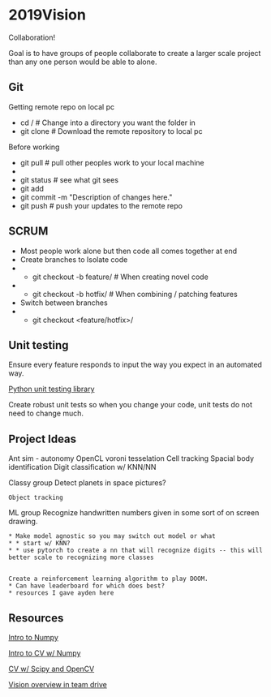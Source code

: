 # 2019Vision
Collaboration!

Goal is to have groups of people collaborate to create a larger scale project than any one person would be able to alone.

## Git
Getting remote repo on local pc
* cd /<directory/>  # Change into a directory you want the folder in
* git clone <url>  # Download the remote repository to local pc

Before working
* git pull  # pull other peoples work to your local machine
* <edit code>
* git status  # see what git sees
* git add <files you want updated on repo>
* git commit -m "Description of changes here."
* git push  # push your updates to the remote repo

## SCRUM
* Most people work alone but then code all comes together at end
* Create branches to Isolate code 
* * git checkout -b feature/<featurename>  # When creating novel code
* * git checkout -b hotfix/<hotfixname>  # When combining / patching features
* Switch between branches
* * git checkout <feature/hotfix>/<branchname>

## Unit testing
Ensure every feature responds to input the way you expect in an automated way.

[Python unit testing library](https://docs.python.org/3/library/unittest.html)

Create robust unit tests so when you change your code, unit tests do not need to change much.

## Project Ideas
Ant sim - autonomy
OpenCL voroni tesselation
Cell tracking
Spacial body identification
Digit classification w/ KNN/NN

Classy group
	Detect planets in space pictures?

	Object tracking

ML group
	Recognize handwritten numbers given in some sort of on screen drawing. 

    * Make model agnostic so you may switch out model or what
    * * start w/ KNN?
    * * use pytorch to create a nn that will recognize digits -- this will better scale to recognizing more classes


    Create a reinforcement learning algorithm to play DOOM.
    * Can have leaderboard for which does best?
    * resources I gave ayden here


## Resources
[Intro to Numpy](https://github.com/coledie/Monte-Carlo-Simulation)

[Intro to CV w/ Numpy](https://www.kaggle.com/coledie/intro-to-computer-vision)

[CV w/ Scipy and OpenCV](https://www.kaggle.com/coledie/intro-to-computer-vision-2)

[Vision overview in team drive](https://drive.google.com/open?id=1dT2ow6sCkQifk0xZS4s1N0_G-nCKfon1znZfymsH39w)
